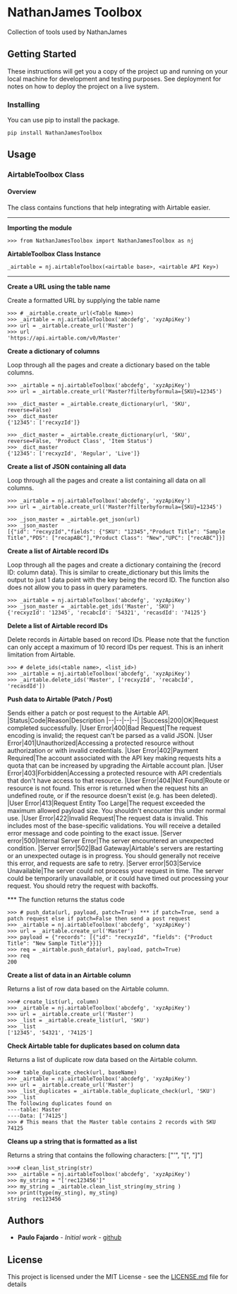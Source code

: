 
# NathanJames Toolbox

Collection of tools used by NathanJames

## Getting Started

These instructions will get you a copy of the project up and running on your local machine for development and testing purposes. See deployment for notes on how to deploy the project on a live system.

### Installing

You can use pip to install the package.

```
pip install NathanJamesToolbox
```

## Usage

### AirtableToolbox Class
#### Overview
The class contains functions that help integrating with Airtable easier.

---

**Importing the module**

	>>> from NathanJamesToolbox import NathanJamesToolbox as nj

**AirtableToolbox Class Instance**

	_airtable = nj.airtableToolbox(<airtable base>, <airtable API Key>)
---
**Create a URL using the table name**

Create a formatted URL by supplying the table name

	>>> # _airtable.create_url(<Table Name>)
	>>> _airtable = nj.airtableToolbox('abcdefg', 'xyzApiKey')
	>>> url = _airtable.create_url('Master')
	>>> url
	'https://api.airtable.com/v0/Master'

**Create a dictionary of columns**

Loop through all the pages and create a dictionary based on the table columns.

	>>> _airtable = nj.airtableToolbox('abcdefg', 'xyzApiKey')
	>>> url = _airtable.create_url('Master?filterbyformula={SKU}=12345')
	
	>>> _dict_master = _airtable.create_dictionary(url, 'SKU', reverse=False)
	>>> _dict_master
	{'12345': ['recxyzId']}
	
	>>> _dict_master = _airtable.create_dictionary(url, 'SKU', reverse=False, 'Product Class', 'Item Status')
	>>> _dict_master
	{'12345': ['recxyzId', 'Regular', 'Live']}
	
**Create a list of JSON containing all data**

Loop through all the pages and create a list containing all data on all columns.

	>>> _airtable = nj.airtableToolbox('abcdefg', 'xyzApiKey')
	>>> url = _airtable.create_url('Master?filterbyformula={SKU}=12345')

	>>> _json_master = _airtable.get_json(url)
	>>> _json_master
	[{"id": "recxyzId","fields": {"SKU": "12345","Product Title": "Sample Title","PDS": ["recapABC"],"Product Class": "New","UPC": ["recABC"]}]
	
**Create a list of Airtable record IDs**

Loop through all the pages and create a dictionary containing the {record ID: column data}.
This is similar to create_dictionary but this limits the output to just 1 data point with the key being the record ID.
The function also does not allow you to pass in query parameters.

	>>> _airtable = nj.airtableToolbox('abcdefg', 'xyzApiKey')
	>>> _json_master = _airtable.get_ids('Master', 'SKU')
	{'recxyzId': '12345', 'recabcId': '54321', 'recasdId': '74125'}

**Delete a list of Airtable record IDs**

Delete records in Airtable based on record IDs. Please note that the function can only accept a maximum of 10 record IDs per request. This is an inherit limitation from Airtable.

	>>> # delete_ids(<table name>, <list_id>)
	>>> _airtable = nj.airtableToolbox('abcdefg', 'xyzApiKey')
	>>> _airtable.delete_ids('Master', ['recxyzId', 'recabcId', 'recasdId'])

**Push data to Airtable (Patch / Post)**

Sends either a patch or post request to the Airtable API.
|Status|Code|Reason|Description
|--|--|--|--|
|Success|200|OK|Request completed successfully.
|User Error|400|Bad Request|The request encoding is invalid; the request can't be parsed as a valid JSON.
|User Error|401|Unauthorized|Accessing a protected resource without authorization or with invalid credentials.
|User Error|402|Payment Required|The account associated with the API key making requests hits a quota that can be increased by upgrading the Airtable account plan.
|User Error|403|Forbidden|Accessing a protected resource with API credentials that don't have access to that resource.
|User Error|404|Not Found|Route or resource is not found. This error is returned when the request hits an undefined route, or if the resource doesn't exist (e.g. has been deleted).
|User Error|413|Request Entity Too Large|The request exceeded the maximum allowed payload size. You shouldn't encounter this under normal use.
|User Error|422|Invalid Request|The request data is invalid. This includes most of the base-specific validations. You will receive a detailed error message and code pointing to the exact issue.
|Server error|500|Internal Server Error|The server encountered an unexpected condition.
|Server error|502|Bad Gateway|Airtable's servers are restarting or an unexpected outage is in progress. You should generally not receive this error, and requests are safe to retry.
|Server error|503|Service Unavailable|The server could not process your request in time. The server could be temporarily unavailable, or it could have timed out processing your request. You should retry the request with backoffs.
	
*** The function returns the status code
	
	>>> # push_data(url, payload, patch=True) *** if patch=True, send a patch request else if patch=False then send a post request
	>>> _airtable = nj.airtableToolbox('abcdefg', 'xyzApiKey')
	>>> url = _airtable.create_url('Master')
	>>> payload = {"records": [{"id": "recxyzId", "fields": {"Product Title": "New Sample Title"}}]}
	>>> req = _airtable.push_data(url, payload, patch=True)
	>>> req
	200

**Create a list of data in an Airtable column**

Returns a list of row data based on the Airtable column.

	>>># create_list(url, column)
	>>> _airtable = nj.airtableToolbox('abcdefg', 'xyzApiKey')
	>>> url = _airtable.create_url('Master')
	>>> _list = _airtable.create_list(url, 'SKU')
	>>> _list
	['12345', '54321', '74125']

**Check Airtable table for duplicates based on column data**

Returns a list of duplicate row data based on the Airtable column.

	>>># table_duplicate_check(url, baseName)
	>>> _airtable = nj.airtableToolbox('abcdefg', 'xyzApiKey')
	>>> url = _airtable.create_url('Master')
	>>> _list_duplicates = _airtable.table_duplicate_check(url, 'SKU')
	>>> _list
	The following duplicates found on
	----table: Master
	----Data: ['74125']
	>>> # This means that the Master table contains 2 records with SKU 74125

**Cleans up a string that is formatted as a list**

Returns a string that contains the following characters: ["'", "[", "]"]

	>>># clean_list_string(str)
	>>> _airtable = nj.airtableToolbox('abcdefg', 'xyzApiKey')
	>>> my_string = "['rec123456']"
	>>> my_string = _airtable.clean_list_string(my_string )
	>>> print(type(my_sting), my_sting)
	string	rec123456
	

## Authors

* **Paulo Fajardo** - *Initial work* - [github](https://github.com/pfajardo-nj/NathanJames-Automation-Script)

## License

This project is licensed under the MIT License - see the [LICENSE.md](LICENSE.md) file for details